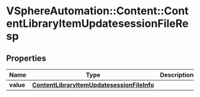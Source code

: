 # VSphereAutomation::Content::ContentLibraryItemUpdatesessionFileResp

## Properties
Name | Type | Description | Notes
------------ | ------------- | ------------- | -------------
**value** | [**ContentLibraryItemUpdatesessionFileInfo**](ContentLibraryItemUpdatesessionFileInfo.md) |  | 


